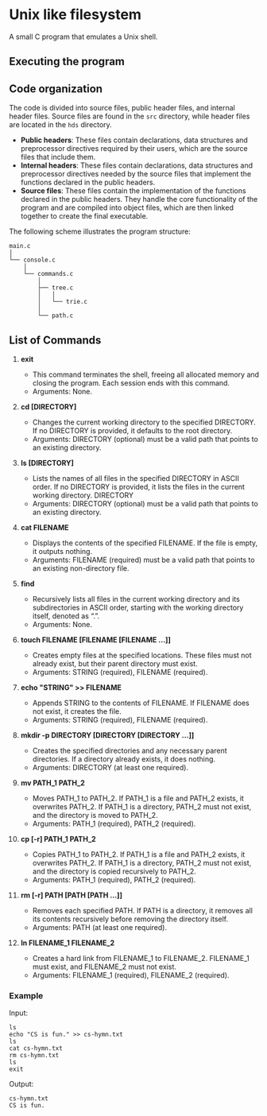 # Unix like filesystem
A small C program that emulates a Unix shell.

## Executing the program

## Code organization

The code is divided into source files, public header files, and internal header files. Source files are found in the `src` directory, while header files are located in the `hds` directory.
- **Public headers**: These files contain declarations, data structures and preprocessor directives required by their users, which are the source files that include them.
- **Internal headers**: These files contain declarations, data structures and preprocessor directives needed by the source files that implement the functions declared in the public headers.
- **Source files**: These files contain the implementation of the functions declared in the public headers. They handle the core functionality of the program and are compiled into object files, which are then linked together to create the final executable.

The following scheme illustrates the program structure:

```
main.c
│
└── console.c
    │
    └── commands.c
        │
        ├── tree.c
        │   │
        │   └── trie.c
        │
        └── path.c
```


## List of Commands
1. **exit**
    - This command terminates the shell, freeing all allocated memory and closing the program. Each session ends with this command.
    - Arguments: None.

2. **cd [DIRECTORY]**
    - Changes the current working directory to the specified DIRECTORY. If no DIRECTORY is provided, it defaults to the root directory.
    - Arguments: DIRECTORY (optional) must be a valid path that points to an existing directory.

3. **ls [DIRECTORY]**
    - Lists the names of all files in the specified DIRECTORY in ASCII order. If no DIRECTORY is provided, it lists the files in the current working directory. DIRECTORY 
    - Arguments: DIRECTORY (optional) must be a valid path that points to an existing directory.

4. **cat FILENAME**
    - Displays the contents of the specified FILENAME. If the file is empty, it outputs nothing.
    - Arguments: FILENAME (required) must be a valid path that points to an existing non-directory file.

5. **find**
    - Recursively lists all files in the current working directory and its subdirectories in ASCII order, starting with the working directory itself, denoted as “.”.
    - Arguments: None.

6. **touch FILENAME [FILENAME [FILENAME ...]]**
    - Creates empty files at the specified locations. These files must not already exist, but their parent directory must exist.
    - Arguments: STRING (required), FILENAME (required).

8. **echo "STRING" >> FILENAME**
    - Appends STRING to the contents of FILENAME. If FILENAME does not exist, it creates the file.
    - Arguments: STRING (required), FILENAME (required).

9. **mkdir -p DIRECTORY [DIRECTORY [DIRECTORY ...]]**
    - Creates the specified directories and any necessary parent directories. If a directory already exists, it does nothing.
    - Arguments: DIRECTORY (at least one required).

10. **mv PATH_1 PATH_2**
     - Moves PATH_1 to PATH_2. If PATH_1 is a file and PATH_2 exists, it overwrites PATH_2. If PATH_1 is a directory, PATH_2 must not exist, and the directory is moved to PATH_2.
     - Arguments: PATH_1 (required), PATH_2 (required).

11. **cp [-r] PATH_1 PATH_2**
     - Copies PATH_1 to PATH_2. If PATH_1 is a file and PATH_2 exists, it overwrites PATH_2. If PATH_1 is a directory, PATH_2 must not exist, and the directory is copied recursively to PATH_2.
     - Arguments: PATH_1 (required), PATH_2 (required).

12. **rm [-r] PATH [PATH [PATH ...]]**
     - Removes each specified PATH. If PATH is a directory, it removes all its contents recursively before removing the directory itself.
     - Arguments: PATH (at least one required).

13. **ln FILENAME_1 FILENAME_2**
     - Creates a hard link from FILENAME_1 to FILENAME_2. FILENAME_1 must exist, and FILENAME_2 must not exist.
     - Arguments: FILENAME_1 (required), FILENAME_2 (required).

### Example

Input:
```
ls
echo "CS is fun." >> cs-hymn.txt
ls
cat cs-hymn.txt
rm cs-hymn.txt
ls
exit
```

Output:
```
cs-hymn.txt
CS is fun.
```

